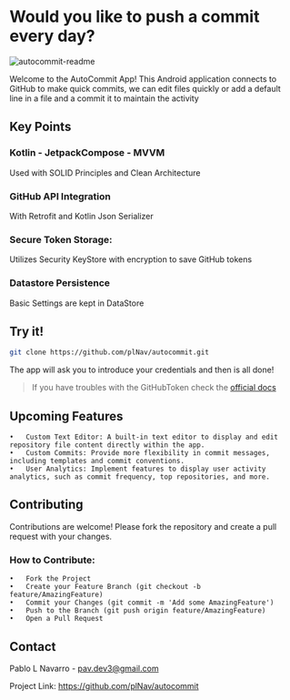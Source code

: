 # Would you like to push a commit every day?


![autocommit-readme](https://github.com/user-attachments/assets/0e817d8c-968a-4030-946e-45588797b741)


Welcome to the AutoCommit App! This Android application connects to GitHub to make quick commits, we can edit files quickly or add a default line in a file and a commit it to maintain the activity

## Key Points

### **Kotlin - JetpackCompose - MVVM**
Used with SOLID Principles and Clean Architecture
### **GitHub API Integration**
With Retrofit and Kotlin Json Serializer
### **Secure Token Storage**: 
Utilizes Security KeyStore with encryption to save GitHub tokens
### **Datastore Persistence**
Basic Settings are kept in DataStore


## Try it!
   ```bash
   git clone https://github.com/plNav/autocommit.git
   ```

   The app will ask you to introduce your credentials and then is all done!

   > If you have troubles with the GitHubToken check the [official docs](https://docs.github.com/en/authentication/keeping-your-account-and-data-secure/managing-your-personal-access-tokens)

## Upcoming Features

	•	Custom Text Editor: A built-in text editor to display and edit repository file content directly within the app.
	•	Custom Commits: Provide more flexibility in commit messages, including templates and commit conventions.
	•	User Analytics: Implement features to display user activity analytics, such as commit frequency, top repositories, and more.

## Contributing

Contributions are welcome! Please fork the repository and create a pull request with your changes.

### How to Contribute:

	•	Fork the Project
	•	Create your Feature Branch (git checkout -b feature/AmazingFeature)
	•	Commit your Changes (git commit -m 'Add some AmazingFeature')
	•	Push to the Branch (git push origin feature/AmazingFeature)
	•	Open a Pull Request

## Contact

Pablo L Navarro - pav.dev3@gmail.com

Project Link: https://github.com/plNav/autocommit







 
